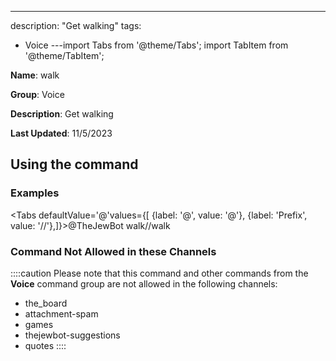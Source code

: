 ---
description: "Get walking"
tags:
  - Voice
---import Tabs from '@theme/Tabs';
import TabItem from '@theme/TabItem';

**Name**: walk

**Group**: Voice

**Description**: Get walking

**Last Updated**: 11/5/2023

## Using the command

### Examples
<Tabs defaultValue='@'values={[ {label: '@', value: '@'}, {label: 'Prefix', value: '//'},]}><TabItem value='@'>@TheJewBot walk</TabItem><TabItem value='//'>//walk</TabItem></Tabs>

### Command Not Allowed in these Channels
::::caution Please note that this command and other commands from the **Voice** command group are not allowed in the following channels:
- the_board
- attachment-spam
- games
- thejewbot-suggestions
- quotes
::::